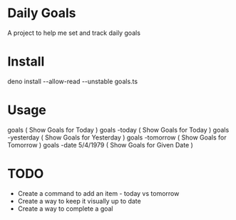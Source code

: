 # Daily Goals
A project to help me set and track daily goals

# Install
deno install --allow-read --unstable goals.ts 

# Usage
goals                   ( Show Goals for Today ) 
goals -today            ( Show Goals for Today )
goals -yesterday        ( Show Goals for Yesterday )
goals -tomorrow         ( Show Goals for Tomorrow )
goals -date 5/4/1979    ( Show Goals for Given Date )


# TODO
- Create a command to add an item - today vs tomorrow
- Create a way to keep it visually up to date
- Create a way to complete a goal
